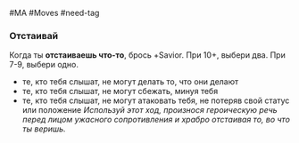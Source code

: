 #MA #Moves #need-tag

### Отстаивай

Когда ты **отстаиваешь что-то**, брось +Savior. При 10+, выбери два. При 7-9, выбери одно.
- те, кто тебя слышат, не могут делать то, что они делают
- те, кто тебя слышат, не могут сбежать, минуя тебя
- те, кто тебя слышат, не могут атаковать тебя, не потеряв свой статус или положение
*Используй этот ход, произнося героическую речь перед лицом ужасного сопротивления и храбро отстаивая то, во что ты веришь.*





